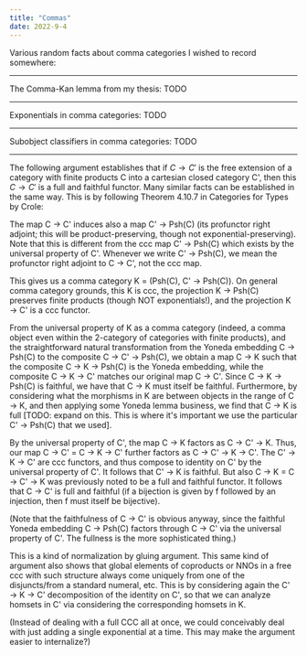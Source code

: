 ```yaml
---
title: "Commas"
date: 2022-9-4
---
```

Various random facts about comma categories I wished to record somewhere:

***

The Comma-Kan lemma from my thesis: TODO

***

Exponentials in comma categories: TODO

***

Subobject classifiers in comma categories: TODO

***

The following argument establishes that if $C \rightarrow C'$ is the free extension of a category with finite products C into a cartesian closed category C', then this $C \rightarrow C'$ is a full and faithful functor. Many similar facts can be established in the same way. This is by following Theorem 4.10.7 in Categories for Types by Crole:

The map C → C' induces also a map C' → Psh(C) (its profunctor right adjoint; this will be product-preserving, though not exponential-preserving). Note that this is different from the ccc map C' → Psh(C) which exists by the universal property of C'. Whenever we write C' → Psh(C), we mean the profunctor right adjoint to C → C', not the ccc map.

This gives us a comma category K = (Psh(C), C' → Psh(C)). On general comma category grounds, this K is ccc, the projection K → Psh(C) preserves finite products (though NOT exponentials!), and the projection K → C' is a ccc functor.

From the universal property of K as a comma category (indeed, a comma object even within the 2-category of categories with finite products), and the straightforward natural transformation from the Yoneda embedding C → Psh(C) to the composite C → C' → Psh(C), we obtain a map C → K such that the composite C → K → Psh(C) is the Yoneda embedding, while the composite C → K → C' matches our original map C → C'. Since C → K → Psh(C) is faithful, we have that C → K must itself be faithful. Furthermore, by considering what the morphisms in K are between objects in the range of C → K, and then applying some Yoneda lemma business, we find that C → K is full \[TODO: expand on this. This is where it's important we use the particular C' → Psh(C) that we used\].

By the universal property of C', the map C → K factors as C → C' → K. Thus, our map C → C' = C → K → C' further factors as C → C' → K → C'. The C' → K → C' are ccc functors, and thus compose to identity on C' by the universal property of C'. It follows that C' → K is faithful. But also C → K =  C → C' → K was previously noted to be a full and faithful functor. It follows that C → C' is full and faithful (if a bijection is given by f followed by an injection, then f must itself be bijective).

(Note that the faithfulness of C → C' is obvious anyway, since the faithful Yoneda embedding C → Psh(C) factors through C → C' via the universal property of C'. The fullness is the more sophisticated thing.)

This is a kind of normalization by gluing argument. This same kind of argument also shows that global elements of coproducts or NNOs in a free ccc with such structure always come uniquely from one of the disjuncts/from a standard numeral, etc. This is by considering again the C' → K → C' decomposition of the identity on C', so that we can analyze homsets in C' via considering the corresponding homsets in K.

(Instead of dealing with a full CCC all at once, we could conceivably deal with just adding a single exponential at a time. This may make the argument easier to internalize?)